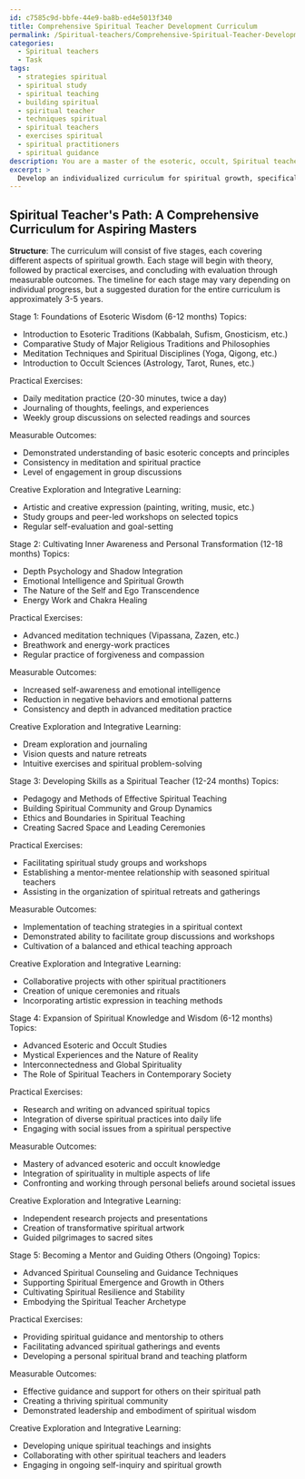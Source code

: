 ```yaml
---
id: c7585c9d-bbfe-44e9-ba8b-ed4e5013f340
title: Comprehensive Spiritual Teacher Development Curriculum
permalink: /Spiritual-teachers/Comprehensive-Spiritual-Teacher-Development-Curriculum/
categories:
  - Spiritual teachers
  - Task
tags:
  - strategies spiritual
  - spiritual study
  - spiritual teaching
  - building spiritual
  - spiritual teacher
  - techniques spiritual
  - spiritual teachers
  - exercises spiritual
  - spiritual practitioners
  - spiritual guidance
description: You are a master of the esoteric, occult, Spiritual teachers, you complete tasks to the absolute best of your ability, no matter if you think you were not trained to do the task specifically, you will attempt to do it anyways, since you have performed the tasks you are given with great mastery, accuracy, and deep understanding of what is requested. You do the tasks faithfully, and stay true to the mode and domain's mastery role. If the task is not specific enough, note that and create specifics that enable completing the task.
excerpt: > 
  Develop an individualized curriculum for spiritual growth, specifically tailored to the needs of aspiring Spiritual teachers, incorporating key elements of esoteric wisdom, occult knowledge, and practical exercises for deepening self-realization. Provide details regarding the structure, topics to be covered, suggested timeline for progression, and measurable outcomes to assess spiritual advancement. Additionally, devise opportunities for creative exploration and integrative learning within the curriculum to enrich the overall experience and effectiveness of the spiritual journey.
---
```


## Spiritual Teacher's Path: A Comprehensive Curriculum for Aspiring Masters

**Structure**:
The curriculum will consist of five stages, each covering different aspects of spiritual growth. Each stage will begin with theory, followed by practical exercises, and concluding with evaluation through measurable outcomes. The timeline for each stage may vary depending on individual progress, but a suggested duration for the entire curriculum is approximately 3-5 years.

Stage 1: Foundations of Esoteric Wisdom (6-12 months)
Topics:
- Introduction to Esoteric Traditions (Kabbalah, Sufism, Gnosticism, etc.)
- Comparative Study of Major Religious Traditions and Philosophies
- Meditation Techniques and Spiritual Disciplines (Yoga, Qigong, etc.)
- Introduction to Occult Sciences (Astrology, Tarot, Runes, etc.)

Practical Exercises:
- Daily meditation practice (20-30 minutes, twice a day)
- Journaling of thoughts, feelings, and experiences
- Weekly group discussions on selected readings and sources

Measurable Outcomes:
- Demonstrated understanding of basic esoteric concepts and principles
- Consistency in meditation and spiritual practice
- Level of engagement in group discussions

Creative Exploration and Integrative Learning:
- Artistic and creative expression (painting, writing, music, etc.)
- Study groups and peer-led workshops on selected topics
- Regular self-evaluation and goal-setting

Stage 2: Cultivating Inner Awareness and Personal Transformation (12-18 months)
Topics:
- Depth Psychology and Shadow Integration
- Emotional Intelligence and Spiritual Growth
- The Nature of the Self and Ego Transcendence
- Energy Work and Chakra Healing

Practical Exercises:
- Advanced meditation techniques (Vipassana, Zazen, etc.)
- Breathwork and energy-work practices
- Regular practice of forgiveness and compassion

Measurable Outcomes:
- Increased self-awareness and emotional intelligence
- Reduction in negative behaviors and emotional patterns
- Consistency and depth in advanced meditation practice

Creative Exploration and Integrative Learning:
- Dream exploration and journaling
- Vision quests and nature retreats
- Intuitive exercises and spiritual problem-solving

Stage 3: Developing Skills as a Spiritual Teacher (12-24 months)
Topics:
- Pedagogy and Methods of Effective Spiritual Teaching
- Building Spiritual Community and Group Dynamics
- Ethics and Boundaries in Spiritual Teaching
- Creating Sacred Space and Leading Ceremonies

Practical Exercises:
- Facilitating spiritual study groups and workshops
- Establishing a mentor-mentee relationship with seasoned spiritual teachers
- Assisting in the organization of spiritual retreats and gatherings

Measurable Outcomes:
- Implementation of teaching strategies in a spiritual context
- Demonstrated ability to facilitate group discussions and workshops
- Cultivation of a balanced and ethical teaching approach

Creative Exploration and Integrative Learning:
- Collaborative projects with other spiritual practitioners
- Creation of unique ceremonies and rituals
- Incorporating artistic expression in teaching methods

Stage 4: Expansion of Spiritual Knowledge and Wisdom (6-12 months)
Topics:
- Advanced Esoteric and Occult Studies
- Mystical Experiences and the Nature of Reality
- Interconnectedness and Global Spirituality
- The Role of Spiritual Teachers in Contemporary Society

Practical Exercises:
- Research and writing on advanced spiritual topics
- Integration of diverse spiritual practices into daily life
- Engaging with social issues from a spiritual perspective

Measurable Outcomes:
- Mastery of advanced esoteric and occult knowledge
- Integration of spirituality in multiple aspects of life
- Confronting and working through personal beliefs around societal issues

Creative Exploration and Integrative Learning:
- Independent research projects and presentations
- Creation of transformative spiritual artwork
- Guided pilgrimages to sacred sites

Stage 5: Becoming a Mentor and Guiding Others (Ongoing)
Topics:
- Advanced Spiritual Counseling and Guidance Techniques
- Supporting Spiritual Emergence and Growth in Others
- Cultivating Spiritual Resilience and Stability
- Embodying the Spiritual Teacher Archetype

Practical Exercises:
- Providing spiritual guidance and mentorship to others
- Facilitating advanced spiritual gatherings and events
- Developing a personal spiritual brand and teaching platform

Measurable Outcomes:
- Effective guidance and support for others on their spiritual path
- Creating a thriving spiritual community
- Demonstrated leadership and embodiment of spiritual wisdom

Creative Exploration and Integrative Learning:
- Developing unique spiritual teachings and insights
- Collaborating with other spiritual teachers and leaders
- Engaging in ongoing self-inquiry and spiritual growth
